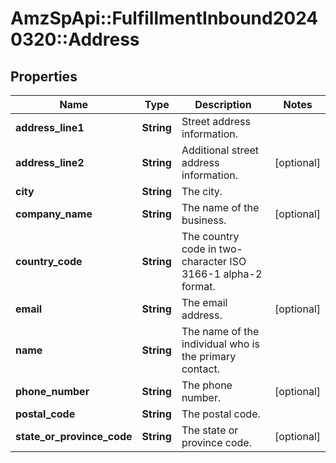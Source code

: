 # AmzSpApi::FulfillmentInbound20240320::Address

## Properties
Name | Type | Description | Notes
------------ | ------------- | ------------- | -------------
**address_line1** | **String** | Street address information. | 
**address_line2** | **String** | Additional street address information. | [optional] 
**city** | **String** | The city. | 
**company_name** | **String** | The name of the business. | [optional] 
**country_code** | **String** | The country code in two-character ISO 3166-1 alpha-2 format. | 
**email** | **String** | The email address. | [optional] 
**name** | **String** | The name of the individual who is the primary contact. | 
**phone_number** | **String** | The phone number. | [optional] 
**postal_code** | **String** | The postal code. | 
**state_or_province_code** | **String** | The state or province code. | [optional] 

